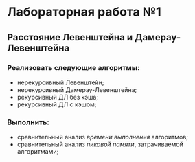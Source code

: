 # Лабораторная работа №1

## Расстояние Левенштейна и Дамерау-Левенштейна

### Реализовать следующие **алгоритмы**:
- нерекурсивный Левенштейн;
- нерекурсивный Дамерау-Левенштейна;
- рекурсивный ДЛ без кэша;
- рекурсивный ДЛ с кэшом;

### Выполнить:
- сравнительный анализ *времени выполнения* алгоритмов;
- сравнительный анализ *пиковой памяти*, затрачиваемой алгоритмами;